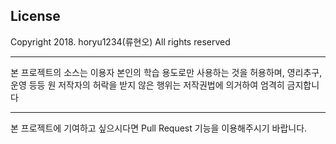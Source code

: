 ## License 
Copyright 2018. horyu1234(류현오) All rights reserved

---

본 프로젝트의 소스는 이용자 본인의 학습 용도로만 사용하는 것을 허용하며, 영리추구, 운영 등등 원 저작자의 허락을 받지 않은 행위는 저작권법에 의거하여 엄격히 금지합니다

---

본 프로젝트에 기여하고 싶으시다면 Pull Request 기능을 이용해주시기 바랍니다.
